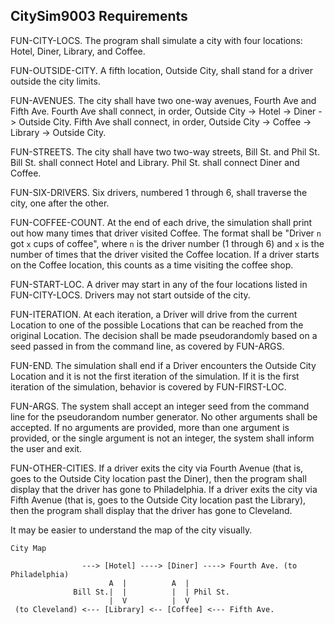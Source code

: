 ## CitySim9003 Requirements

FUN-CITY-LOCS. The program shall simulate a city with four locations: Hotel, Diner, Library, and Coffee.

FUN-OUTSIDE-CITY. A fifth location, Outside City, shall stand for a driver outside the city limits.

FUN-AVENUES. The city shall have two one-way avenues, Fourth Ave and Fifth Ave.  Fourth Ave shall connect, in order, Outside City -> Hotel -> Diner -> Outside City.  Fifth Ave shall connect, in order, Outside City -> Coffee -> Library -> Outside City.

FUN-STREETS. The city shall have two two-way streets, Bill St. and Phil St.  Bill St. shall connect Hotel and Library.  Phil St. shall connect Diner and Coffee.

FUN-SIX-DRIVERS. Six drivers, numbered 1 through 6, shall traverse the city, one after the other.

FUN-COFFEE-COUNT. At the end of each drive, the simulation shall print out how many times that driver visited Coffee.  The format shall be "Driver `n` got `x` cups of coffee", where `n` is the driver number (1 through 6) and `x` is the number of times that the driver visited the Coffee location.  If a driver starts on the Coffee location, this counts as a time visiting the coffee shop.

FUN-START-LOC. A driver may start in any of the four locations listed in FUN-CITY-LOCS.  Drivers may not start outside of the city.

FUN-ITERATION. At each iteration, a Driver will drive from the current Location to one of the possible Locations that can be reached from the original Location.  The decision shall be made pseudorandomly based on a seed passed in from the command line, as covered by FUN-ARGS.

FUN-END. The simulation shall end if a Driver encounters the Outside City Location and it is not the first iteration of the simulation.  If it is the first iteration of the simulation, behavior is covered by FUN-FIRST-LOC.

FUN-ARGS. The system shall accept an integer seed from the command line for the pseudorandom number generator.  No other arguments shall be accepted.  If no arguments are provided,  more than one argument is provided, or the single argument is not an integer, the system shall inform the user and exit.

FUN-OTHER-CITIES. If a driver exits the city via Fourth Avenue (that is, goes to the Outside City location past the Diner), then the program shall display that the driver has gone to Philadelphia.  If a driver exits the city via Fifth Avenue (that is, goes to the Outside City location past the Library), then the program shall display that the driver has gone to Cleveland.

It may be easier to understand the map of the city visually.

```
City Map
	
                ---> [Hotel] ----> [Diner] ----> Fourth Ave. (to Philadelphia)
                      A  |          A  |
              Bill St.|  |          |  | Phil St.
                      |  V          |  V
 (to Cleveland) <--- [Library] <-- [Coffee] <--- Fifth Ave.
```	
